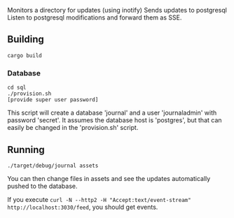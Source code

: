 Monitors a directory for updates (using inotify)
Sends updates to postgresql
Listen to postgresql modifications and forward them as SSE.

## Building

`cargo build`

### Database

```
cd sql
./provision.sh
[provide super user password]
```

This script will create a database 'journal' and a user 'journaladmin' with password 'secret'.
It assumes the database host is 'postgres', but that can easily be changed in the 'provision.sh' script.

## Running

`./target/debug/journal assets`

You can then change files in assets and see the updates automatically pushed to the database.

If you execute `curl -N --http2 -H "Accept:text/event-stream" http://localhost:3030/feed`, you
should get events.
